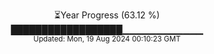 <p align="center">
⏳Year Progress (63.12 %)<br>
██████████████████▁▁▁▁▁▁▁▁▁▁▁▁ <br>
<sub>Updated: Mon, 19 Aug 2024 00:10:23 GMT</sub>
</p>

